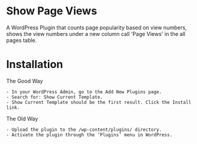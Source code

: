 # Show Page Views   

A WordPress Plugin that counts page popularity based on view numbers, shows the view numbers under a new column call 'Page Views' in the all pages table. 

# Installation

The Good Way

	- In your WordPress Admin, go to the Add New Plugins page.
    - Search for: Show Current Template.
    - Show Current Template should be the first result. Click the Install link.

The Old Way

    - Upload the plugin to the /wp-content/plugins/ directory.
    - Activate the plugin through the ‘Plugins’ menu in WordPress.